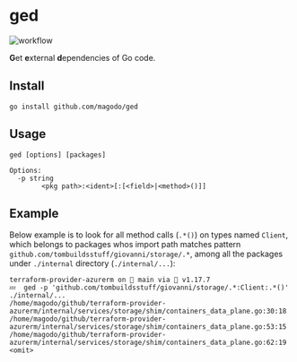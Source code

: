 # ged

![workflow](https://github.com/magodo/ged/actions/workflows/go.yml/badge.svg)

**G**et **e**xternal **d**ependencies of Go code.

## Install

    go install github.com/magodo/ged

## Usage


    ged [options] [packages]

    Options:
      -p string
            <pkg path>:<ident>[:[<field>|<method>()]]

## Example

Below example is to look for all method calls (`.*()`) on types named `Client`, which belongs to packages whos import path matches pattern `github.com/tombuildsstuff/giovanni/storage/.*`, among all the packages under `./internal` directory (`./internal/...`):

```shell
terraform-provider-azurerm on  main via 🐹 v1.17.7
💤  ged -p 'github.com/tombuildsstuff/giovanni/storage/.*:Client:.*()' ./internal/...
/home/magodo/github/terraform-provider-azurerm/internal/services/storage/shim/containers_data_plane.go:30:18
/home/magodo/github/terraform-provider-azurerm/internal/services/storage/shim/containers_data_plane.go:53:15
/home/magodo/github/terraform-provider-azurerm/internal/services/storage/shim/containers_data_plane.go:62:19
<omit>
```
